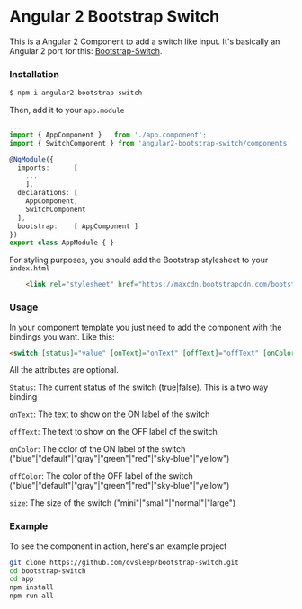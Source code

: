 # Angular 2 Bootstrap Switch


This is a Angular 2 Component to add a switch like input. It's basically an Angular 2 port for this: [Bootstrap-Switch](http://www.bootstrap-switch.org/).

### Installation

```sh
$ npm i angular2-bootstrap-switch
```
Then, add it to your `app.module`
```ts
...
import { AppComponent }   from './app.component';
import { SwitchComponent } from 'angular2-bootstrap-switch/components';

@NgModule({
  imports:      [ 
    ...
    ],
  declarations: [ 
    AppComponent,
    SwitchComponent
  ],
  bootstrap:    [ AppComponent ]
})
export class AppModule { }
```

For styling purposes, you should add the Bootstrap stylesheet to your `index.html`
```html
    <link rel="stylesheet" href="https://maxcdn.bootstrapcdn.com/bootstrap/3.3.7/css/bootstrap.min.css">
```

### Usage
In your component template you just need to add the <switch></switch> component with the bindings you want. Like this:
```html
<switch [status]="value" [onText]="onText" [offText]="offText" [onColor]="onColor" [offColor]="offColor" [size]="size"></switch>
```
All the attributes are optional.

`Status`:  The current status of the switch (true|false). This is a two way binding

`onText`:  The text to show on the ON label of the switch

`offText`:  The text to show on the OFF label of the switch

`onColor`:  The color of the ON label of the switch ("blue"|"default"|"gray"|"green"|"red"|"sky-blue"|"yellow")

`offColor`:  The color of the OFF label of the switch ("blue"|"default"|"gray"|"green"|"red"|"sky-blue"|"yellow")

`size`: The size of the switch ("mini"|"small"|"normal"|"large")

### Example
To see the component in action, here's an example project

```sh
git clone https://github.com/ovsleep/bootstrap-switch.git
cd bootstrap-switch
cd app
npm install
npm run all
```